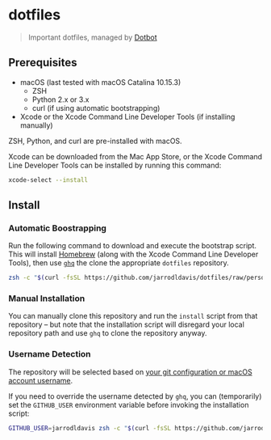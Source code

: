 # dotfiles

> Important dotfiles, managed by [Dotbot]

## Prerequisites

- macOS (last tested with macOS Catalina 10.15.3)
  - ZSH
  - Python 2.x or 3.x
  - curl (if using automatic bootstrapping)
- Xcode or the Xcode Command Line Developer Tools (if installing manually)

ZSH, Python, and curl are pre-installed with macOS.

Xcode can be downloaded from the Mac App Store, or the Xcode Command Line Developer Tools can be installed by running this command:

```zsh
xcode-select --install
```

## Install

### Automatic Boostrapping

Run the following command to download and execute the bootstrap script. This will install [Homebrew] (along with the Xcode Command Line Developer Tools), then use [`ghq`] the clone the appropriate `dotfiles` repository.

```zsh
zsh -c "$(curl -fsSL https://github.com/jarrodldavis/dotfiles/raw/personal/macos/install)"
```

### Manual Installation

You can manually clone this repository and run the `install` script from that repository &ndash; but note that the installation script will disregard your local repository path and use `ghq` to clone the repository anyway.

### Username Detection

The repository will be selected based on [your git configuration or macOS account username][username-search].

If you need to override the username detected by `ghq`, you can (temporarily) set the `GITHUB_USER` environment variable before invoking the installation script:

```zsh
GITHUB_USER=jarrodldavis zsh -c "$(curl -fsSL https://github.com/jarrodldavis/dotfiles/raw/personal/macos/install)"
```

[dotbot]: https://github.com/anishathalye
[homebrew]: https://brew.sh
[`ghq`]: https://github.com/x-motemen/ghq
[username-search]: https://github.com/x-motemen/ghq/blob/60adea92502f6d99e29c92644d8f1256682424ec/url.go#L112-L151
